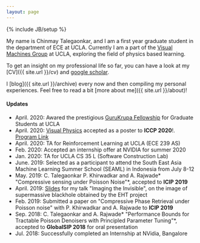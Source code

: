 ```yaml
---
layout: page
---
```

{% include JB/setup %}

My name is Chinmay Talegaonkar, and I am a first year graduate student in the department of ECE at UCLA. Currently I am a part of the [Visual Machines Group](https://visual.ee.ucla.edu/) at UCLA, exploring the field of physics based learning.  

 To get an insight on my professional life so far, you can have a look at my [CV]({{ site.url }}/cv) and [google scholar](https://scholar.google.com/citations?user=or4dcwQAAAAJ&hl=en).

I [blog]({{ site.url }}/archive) every now and then compiling my personal experiences. Feel free to read a bit [more about me]({{ site.url }}/about)!

#### Updates


<!-- <div style="height:250px;overflow:auto;"> -->
* April. 2020: Awared the prestigious [GuruKrupa Fellowship](https://newsroom.ucla.edu/faculty-bulletin-board/ucla-engineering-alumnus-adds--500-000-to-fellowship) for Graduate Students at UCLA     
* April. 2020: [Visual Physics](https://arxiv.org/abs/1911.11893) accepted as a poster  to **ICCP 2020**!. [Program Link](https://iccp2020.engr.wustl.edu/program.html)      
* April. 2020: TA for Reinforcement Learning at UCLA (ECE 239 AS)    
* Feb. 2020: Accepted an internship offer at NVIDIA for summer 2020    
* Jan. 2020: TA for UCLA CS 35 L (Software Construction Lab)     
* June. 2019: Selected as a participant to attend the South East Asia Machine Learning Summer School (SEAML) in Indonesia from July 8-12 
* May. 2019: C. Talegaonkar P. Khirwadkar and A. Rajwade* "Compressive sensing under Poisson Noise"*, accepted to **ICIP 2019** 
* April. 2019: [Slides](https://docs.google.com/presentation/d/1ZkK0VZ_KMxfd1MU3mfOo1kSHF0HeStTC7sv9n4FGRlU/edit?usp=sharing) for my talk "Imaging the Invisible", on the image of supermassive blackhole obtained by the EHT project
* Feb. 2019: Submitted a paper on "Compressive Phase Retrieval under Poisson noise" with P. Khirwadkar and A. Rajwade  to **ICIP 2019** 
* Sep. 2018: C. Talegaonkar and A. Rajwade* "Performance Bounds for Tractable Poisson Denoisers with Principled Parameter Tuning"*, accepted to **GlobalSIP 2018** for oral presentation
* Jul. 2018: Successfully completed an Internship at NVidia, Bangalore
<!-- </div> -->


